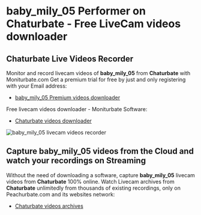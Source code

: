 # baby_mily_05 Performer on Chaturbate - Free LiveCam videos downloader

## Chaturbate Live Videos Recorder

Monitor and record livecam videos of **baby_mily_05** from **Chaturbate** with Moniturbate.com
Get a premium trial for free by just and only registering with your Email address:
* [baby_mily_05 Premium videos downloader](https://moniturbate.com/request-demo-licence-key.html)

Free livecam videos downloader - Moniturbate Software:
* [Chaturbate videos downloader](https://moniturbate.com/moniturbate-download-software.html)

![baby_mily_05 livecam videos recorder](https://peachurnet.com/templates/moniturbate-software.png)


## Capture baby_mily_05 videos from the Cloud and watch your recordings on Streaming

Without the need of downloading a software, capture **baby_mily_05** livecam videos from **Chaturbate** 100% online.
Watch Livecam archives from **Chaturbate** unlimitedly from thousands of existing recordings, only on Peachurbate.com and its websites network:
* [Chaturbate videos archives](https://peachurnet.com/)